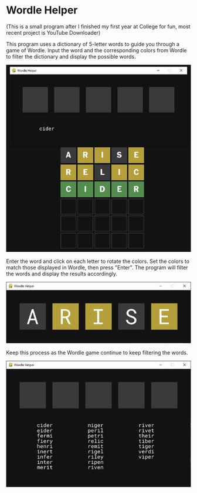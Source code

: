 # Wordle Helper
(This is a small program after I finished my first year at College for fun, most recent project is YouTube Downloader)


This program uses a dictionary of 5-letter words to guide you through a game of Wordle. Input the word and the corresponding colors from Wordle to filter the dictionary and display the possible words.

![Program next to Wordle](final.png)

Enter the word and click on each letter to rotate the colors. Set the colors to match those displayed in Wordle, then press "Enter". The program will filter the words and display the results accordingly.

![Select the colors](select.png)

Keep this process as the Wordle game continue to keep filtering the words.

![results from arise](results.png)

